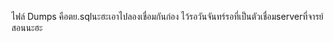 ไฟล์ Dumps คือตย.sqlนะฮะเอาไปลองเชื่อมกันก่อง ไว้รอวันจันทร์รอที่เป็นตัวเชื่อมserverที่จารย์สอนนะฮะ
